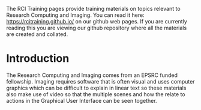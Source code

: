 The RCI Training pages provide training materials on topics relevant to Research Computing and Imaging. You can read it here: https://rcitraining.github.io/ on our github web pages. If you are currently reading this you are viewing our github repository where all the materials are created and collated.

# Introduction
The Research Computing and Imaging comes from an EPSRC funded fellowship. Imaging requires software that is often visual and uses computer graphics which can be difficult to explain in linear text so these materials also make use of video so that the multiple scenes and how the relate to actions in the Graphical User Interface can be seen together.

